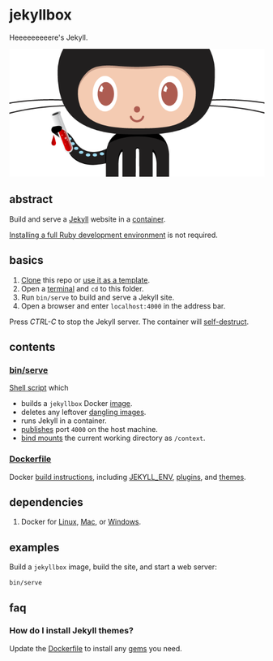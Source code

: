 # jekyllbox

Heeeeeeeeere's Jekyll.

![Octojekyll](jekyllbox.png)

## abstract

Build and serve a [Jekyll] website in a [container].

[Installing a full Ruby development environment] is not required.

[Jekyll]: https://jekyllrb.com/
[container]: https://www.docker.com/resources/what-container
[Installing a full Ruby development environment]: https://medium.com/windmill-engineering/how-i-built-a-simple-static-jekyll-site-without-installing-ruby-a-rant-b7e87fb123d0

## basics

1. [Clone] this repo or [use it as a template].
1. Open a [terminal] and `cd` to this folder.
1. Run `bin/serve` to build and serve a Jekyll site.
1. Open a browser and enter `localhost:4000` in the address bar.

Press *CTRL-C* to stop the Jekyll server. The container will [self-destruct].

[Clone]: https://help.github.com/en/github/creating-cloning-and-archiving-repositories/cloning-a-repository
[use it as a template]: https://help.github.com/en/github/creating-cloning-and-archiving-repositories/creating-a-repository-from-a-template
[Terminal]: https://en.wikipedia.org/wiki/Command-line_interface
[self-destruct]: https://docs.docker.com/engine/reference/run/#clean-up---rm

## contents

### [bin/serve](bin/serve)

[Shell script] which

- builds a `jekyllbox` Docker [image].
- deletes any leftover [dangling images].
- runs Jekyll in a container.
- [publishes] port `4000` on the host machine.
- [bind mounts] the current working directory as `/context`.

[Shell script]: https://en.wikipedia.org/wiki/Shell_script
[image]: https://docs.docker.com/get-started/
[dangling images]: https://docs.docker.com/config/pruning/#prune-images
[publishes]: https://docs.docker.com/engine/reference/commandline/run/#publish-or-expose-port--p---expose
[bind mounts]: https://docs.docker.com/storage/bind-mounts/

### [Dockerfile](Dockerfile)

Docker [build instructions], including [JEKYLL_ENV], [plugins], and [themes].

[build instructions]: https://docs.docker.com/engine/reference/builder/
[JEKYLL_ENV]: https://github.com/jekyll/jekyll/issues?q=jekyll_env
[plugins]: https://jekyllrb.com/docs/plugins/
[themes]: https://jekyllrb.com/docs/themes/

## dependencies

1. Docker for [Linux], [Mac], or [Windows].

[Linux]: https://docs.docker.com/install/
[Mac]: https://docs.docker.com/v17.12/docker-for-mac/install/
[Windows]: https://docs.docker.com/docker-for-windows/install/

## examples

Build a `jekyllbox` image, build the site, and start a web server:
```
bin/serve
```

## faq

### How do I install Jekyll themes?

Update the [Dockerfile] to install any [gems] you need.

[Dockerfile]: Dockerfile
[gems]: https://guides.rubygems.org/what-is-a-gem/

